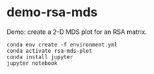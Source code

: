 # demo-rsa-mds

Demo: create a 2-D MDS plot for an RSA matrix.

`conda env create -f environment.yml`<br />
`conda activate rsa-mds-plot`<br />
`conda install jupyter`<br />
`jupyter notebook`<br />
